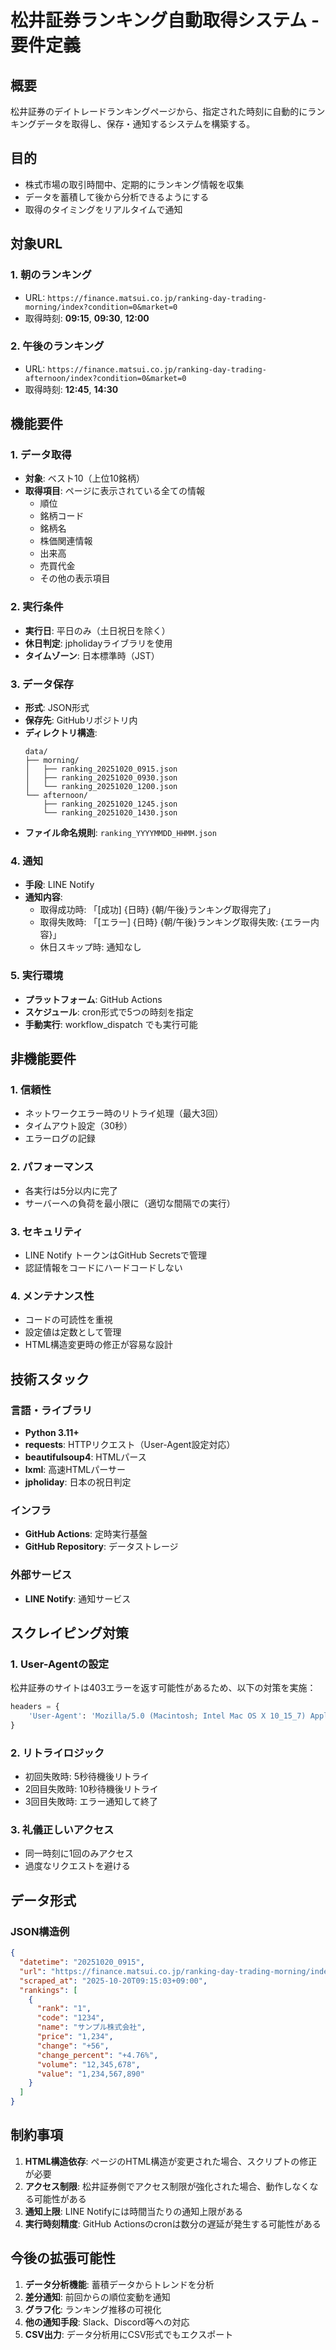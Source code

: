 # 松井証券ランキング自動取得システム - 要件定義

## 概要
松井証券のデイトレードランキングページから、指定された時刻に自動的にランキングデータを取得し、保存・通知するシステムを構築する。

## 目的
- 株式市場の取引時間中、定期的にランキング情報を収集
- データを蓄積して後から分析できるようにする
- 取得のタイミングをリアルタイムで通知

## 対象URL

### 1. 朝のランキング
- URL: `https://finance.matsui.co.jp/ranking-day-trading-morning/index?condition=0&market=0`
- 取得時刻: **09:15**, **09:30**, **12:00**

### 2. 午後のランキング
- URL: `https://finance.matsui.co.jp/ranking-day-trading-afternoon/index?condition=0&market=0`
- 取得時刻: **12:45**, **14:30**

## 機能要件

### 1. データ取得
- **対象**: ベスト10（上位10銘柄）
- **取得項目**: ページに表示されている全ての情報
  - 順位
  - 銘柄コード
  - 銘柄名
  - 株価関連情報
  - 出来高
  - 売買代金
  - その他の表示項目

### 2. 実行条件
- **実行日**: 平日のみ（土日祝日を除く）
- **休日判定**: jpholidayライブラリを使用
- **タイムゾーン**: 日本標準時（JST）

### 3. データ保存
- **形式**: JSON形式
- **保存先**: GitHubリポジトリ内
- **ディレクトリ構造**:
  ```
  data/
  ├── morning/
  │   ├── ranking_20251020_0915.json
  │   ├── ranking_20251020_0930.json
  │   └── ranking_20251020_1200.json
  └── afternoon/
      ├── ranking_20251020_1245.json
      └── ranking_20251020_1430.json
  ```
- **ファイル命名規則**: `ranking_YYYYMMDD_HHMM.json`

### 4. 通知
- **手段**: LINE Notify
- **通知内容**:
  - 取得成功時: 「[成功] {日時} {朝/午後}ランキング取得完了」
  - 取得失敗時: 「[エラー] {日時} {朝/午後}ランキング取得失敗: {エラー内容}」
  - 休日スキップ時: 通知なし

### 5. 実行環境
- **プラットフォーム**: GitHub Actions
- **スケジュール**: cron形式で5つの時刻を指定
- **手動実行**: workflow_dispatch でも実行可能

## 非機能要件

### 1. 信頼性
- ネットワークエラー時のリトライ処理（最大3回）
- タイムアウト設定（30秒）
- エラーログの記録

### 2. パフォーマンス
- 各実行は5分以内に完了
- サーバーへの負荷を最小限に（適切な間隔での実行）

### 3. セキュリティ
- LINE Notify トークンはGitHub Secretsで管理
- 認証情報をコードにハードコードしない

### 4. メンテナンス性
- コードの可読性を重視
- 設定値は定数として管理
- HTML構造変更時の修正が容易な設計

## 技術スタック

### 言語・ライブラリ
- **Python 3.11+**
- **requests**: HTTPリクエスト（User-Agent設定対応）
- **beautifulsoup4**: HTMLパース
- **lxml**: 高速HTMLパーサー
- **jpholiday**: 日本の祝日判定

### インフラ
- **GitHub Actions**: 定時実行基盤
- **GitHub Repository**: データストレージ

### 外部サービス
- **LINE Notify**: 通知サービス

## スクレイピング対策

### 1. User-Agentの設定
松井証券のサイトは403エラーを返す可能性があるため、以下の対策を実施：
```python
headers = {
    'User-Agent': 'Mozilla/5.0 (Macintosh; Intel Mac OS X 10_15_7) AppleWebKit/537.36 (KHTML, like Gecko) Chrome/120.0.0.0 Safari/537.36'
}
```

### 2. リトライロジック
- 初回失敗時: 5秒待機後リトライ
- 2回目失敗時: 10秒待機後リトライ
- 3回目失敗時: エラー通知して終了

### 3. 礼儀正しいアクセス
- 同一時刻に1回のみアクセス
- 過度なリクエストを避ける

## データ形式

### JSON構造例
```json
{
  "datetime": "20251020_0915",
  "url": "https://finance.matsui.co.jp/ranking-day-trading-morning/index?condition=0&market=0",
  "scraped_at": "2025-10-20T09:15:03+09:00",
  "rankings": [
    {
      "rank": "1",
      "code": "1234",
      "name": "サンプル株式会社",
      "price": "1,234",
      "change": "+56",
      "change_percent": "+4.76%",
      "volume": "12,345,678",
      "value": "1,234,567,890"
    }
  ]
}
```

## 制約事項

1. **HTML構造依存**: ページのHTML構造が変更された場合、スクリプトの修正が必要
2. **アクセス制限**: 松井証券側でアクセス制限が強化された場合、動作しなくなる可能性がある
3. **通知上限**: LINE Notifyには時間当たりの通知上限がある
4. **実行時刻精度**: GitHub Actionsのcronは数分の遅延が発生する可能性がある

## 今後の拡張可能性

1. **データ分析機能**: 蓄積データからトレンドを分析
2. **差分通知**: 前回からの順位変動を通知
3. **グラフ化**: ランキング推移の可視化
4. **他の通知手段**: Slack、Discord等への対応
5. **CSV出力**: データ分析用にCSV形式でもエクスポート
